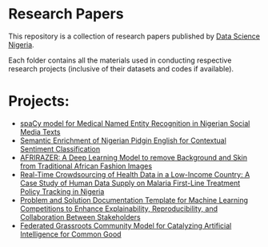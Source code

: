 # Research Papers
This repository is a collection of research papers published by [Data Science Nigeria](https://www.datasciencenigeria.org/).

Each folder contains all the materials used in conducting respective research projects (inclusive of their datasets and codes if available).

# Projects:
- [spaCy model for Medical Named Entity Recognition in Nigerian Social Media Texts](https://github.com/sharonibejih/Research-Papers-by-Data-Science-Nigeria/tree/develop/A%20spaCy%20model%20for%20Medical%20Named%20Entity%20Recognition(NER)%20in%20Nigerian%20Social%20Media%20Text)
- [Semantic Enrichment of Nigerian Pidgin English for Contextual Sentiment Classification](https://github.com/sharonibejih/Research-Papers-by-Data-Science-Nigeria/tree/develop/Semantic%20Enrichment%20of%20Nigerian%20Pidgin%20English%20for%20Contextual%20Sentiment%20Classification)
- [AFRIRAZER: A Deep Learning Model to remove Background and Skin from Traditional African Fashion Images](https://github.com/sharonibejih/Research-Papers-by-Data-Science-Nigeria/tree/develop/AFRIRAZER%20-%20A%20Deep%20Learning%20Model%20to%20remove%20Background%20and%20Skin%20from%20Traditional%20African%20Fashion%20Images)
- [Real-Time Crowdsourcing of Health Data in a Low-Income Country: A Case Study of Human Data Supply on Malaria First-Line Treatment Policy Tracking in Nigeria](https://github.com/sharonibejih/Research-Papers-by-Data-Science-Nigeria/tree/develop/Real-Time%20Crowdsourcing%20of%20Health%20Data%20in%20Low-Income%20Country)
- [Problem and Solution Documentation Template for Machine Learning Competitions to Enhance Explainability, Reproducibility, and Collaboration Between Stakeholders](https://github.com/sharonibejih/Research-Papers-by-Data-Science-Nigeria/tree/develop/Problem%20and%20Solution%20Documentation%20Template%20for%20Machine%20Learning%20Competitions)
- [Federated Grassroots Community Model for Catalyzing Artificial Intelligence for Common Good](https://github.com/sharonibejih/Research-Papers-by-Data-Science-Nigeria/tree/develop/Federated%20Grassroots%20Community%20Model%20for%20Catalyzing%20Artificial%20Intelligence%20for%20Common%20Good)
